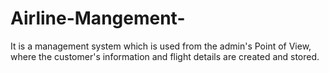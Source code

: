 # Airline-Mangement-
It is a management system which is used from the admin's Point of View, where the customer's information and flight details are created and stored.
